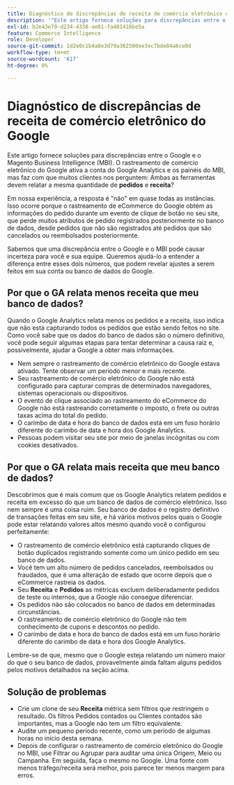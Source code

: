 ```yaml
---
title: Diagnóstico de discrepâncias de receita de comércio eletrônico do Google
description: '"Este artigo fornece soluções para discrepâncias entre o Google e o Magento Business Intelligence (MBI). O rastreamento de comércio eletrônico do Google ativa a conta do Google Analytics e os painéis do MBI, mas isso faz com que muitos clientes nos perguntem: Ambas as ferramentas devem relatar a mesma quantidade de **pedidos** e **receita**?'''
exl-id: b2e43e70-d234-4338-ae81-fa401416be5a
feature: Commerce Intelligence
role: Developer
source-git-commit: 1d2e0c1b4a8e3d79a362500ee3ec7bde84a6ce0d
workflow-type: tm+mt
source-wordcount: '617'
ht-degree: 0%

---
```


# Diagnóstico de discrepâncias de receita de comércio eletrônico do Google

Este artigo fornece soluções para discrepâncias entre o Google e o Magento Business Intelligence (MBI). O rastreamento de comércio eletrônico do Google ativa a conta do Google Analytics e os painéis do MBI, mas faz com que muitos clientes nos perguntem: Ambas as ferramentas devem relatar a mesma quantidade de **pedidos** e **receita**?

Em nossa experiência, a resposta é &quot;não&quot; em quase todas as instâncias. Isso ocorre porque o rastreamento de eCommerce do Google obtém as informações do pedido durante um evento de clique de botão no seu site, que perde muitos atributos de pedido registrados posteriormente no banco de dados, desde pedidos que não são registrados até pedidos que são cancelados ou reembolsados posteriormente.

Sabemos que uma discrepância entre o Google e o MBI pode causar incerteza para você e sua equipe. Queremos ajudá-lo a entender a diferença entre esses dois números, que podem revelar ajustes a serem feitos em sua conta ou banco de dados do Google.

## Por que o GA relata **menos** receita que meu banco de dados?

Quando o Google Analytics relata menos os pedidos e a receita, isso indica que não está capturando todos os pedidos que estão sendo feitos no site. Como você sabe que os dados do banco de dados são o número definitivo, você pode seguir algumas etapas para tentar determinar a causa raiz e, possivelmente, ajudar a Google a obter mais informações.

* Nem sempre o rastreamento de comércio eletrônico do Google estava ativado. Tente observar um período menor e mais recente.
* Seu rastreamento de comércio eletrônico do Google não está configurado para capturar compras de determinados navegadores, sistemas operacionais ou dispositivos.
* O evento de clique associado ao rastreamento do eCommerce do Google não está rastreando corretamente o imposto, o frete ou outras taxas acima do total do pedido.
* O carimbo de data e hora do banco de dados está em um fuso horário diferente do carimbo de data e hora dos Google Analytics.
* Pessoas podem visitar seu site por meio de janelas incógnitas ou com cookies desativados.

## Por que o GA relata **mais** receita que meu banco de dados?

Descobrimos que é mais comum que os Google Analytics relatem pedidos e receita em excesso do que um banco de dados de comércio eletrônico. Isso nem sempre é uma coisa ruim. Seu banco de dados é o registro definitivo de transações feitas em seu site, e há vários motivos pelos quais o Google pode estar relatando valores altos mesmo quando você o configurou perfeitamente:

* O rastreamento de comércio eletrônico está capturando cliques de botão duplicados registrando somente como um único pedido em seu banco de dados.
* Você tem um alto número de pedidos cancelados, reembolsados ou fraudados, que é uma alteração de estado que ocorre depois que o eCommerce rastreia os dados.
* Seu **Receita** e **Pedidos** as métricas excluem deliberadamente pedidos de teste ou internos, que a Google não consegue diferenciar.
* Os pedidos não são colocados no banco de dados em determinadas circunstâncias.
* O rastreamento de comércio eletrônico do Google não tem conhecimento de cupons e descontos no pedido.
* O carimbo de data e hora do banco de dados está em um fuso horário diferente do carimbo de data e hora dos Google Analytics.

Lembre-se de que, mesmo que o Google esteja relatando um número maior do que o seu banco de dados, provavelmente ainda faltam alguns pedidos pelos motivos detalhados na seção acima.

## Solução de problemas

* Crie um clone de seu **Receita** métrica sem filtros que restringem o resultado. Os filtros Pedidos contados ou Clientes contados são importantes, mas a Google não tem um filtro equivalente.
* Audite um pequeno período recente, como um período de algumas horas no início desta semana.
* Depois de configurar o rastreamento de comércio eletrônico do Google no MBI, use Filtrar ou Agrupar para auditar uma única Origem, Meio ou Campanha. Em seguida, faça o mesmo no Google. Uma fonte com menos tráfego/receita será melhor, pois parece ter menos margem para erros.
